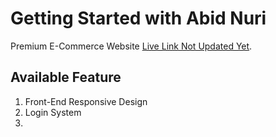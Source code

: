 # Getting Started with Abid Nuri

Premium E-Commerce Website  [Live Link Not Updated Yet](https://github.com/facebook/create-react-app).

## Available Feature

1. Front-End Responsive Design
2. Login System
3. 